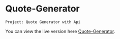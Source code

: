 # Quote-Generator
``````
Project: Quote Generator with Api
````````
You can view the live version here
[Quote-Generator](https://ilyes-ch.github.io/Quote-Generator/).
